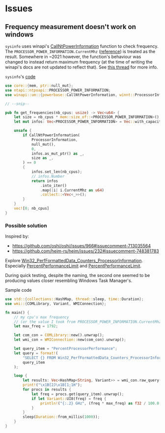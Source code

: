 # Issues

## Frequency measurement doesn't work on windows

`sysinfo` uses winapi's [CallNtPowerInformation](https://learn.microsoft.com/en-us/windows/win32/api/powerbase/nf-powerbase-callntpowerinformation) function to check frequency. The `PROCESSOR_POWER_INFORMATION.CurrentMhz` ([reference](https://learn.microsoft.com/en-us/windows/win32/power/processor-power-information-str)) is treated as the result. Somewhere in ~2021 however, the function's behaviour was changed to instead return maximum frequency (at the time of writing the winapi's docs are not updated to reflect that). See [this thread](https://github.com/microsoft/Windows-Dev-Performance/issues/100) for more info.

`sysinfo`'s [code](https://github.com/GuillaumeGomez/sysinfo/blob/a1a87de366df2cdc9f5448b926ac22292ed4a826/src/windows/cpu.rs#L473-L496)

```rs
use core::{mem, ptr::null_mut};
use ntapi::ntpoapi::PROCESSOR_POWER_INFORMATION;
use winapi::um::{powerbase::CallNtPowerInformation, winnt::ProcessorInformation};

// --snip--

pub fn get_frequencies(nb_cpus: usize) -> Vec<u64> {
    let size = nb_cpus * mem::size_of::<PROCESSOR_POWER_INFORMATION>();
    let mut infos: Vec<PROCESSOR_POWER_INFORMATION> = Vec::with_capacity(nb_cpus);

    unsafe {
        if CallNtPowerInformation(
            ProcessorInformation,
            null_mut(),
            0,
            infos.as_mut_ptr() as _,
            size as _,
        ) == 0
        {
            infos.set_len(nb_cpus);
            // infos.Number
            return infos
                .into_iter()
                .map(|i| i.CurrentMhz as u64)
                .collect::<Vec<_>>();
        }
    }
    vec![0; nb_cpus]
}

```

### Possible solution

Inspired by:

* <https://github.com/oshi/oshi/issues/966#issuecomment-713035564>
* <https://github.com/heim-rs/heim/issues/232#issuecomment-748381783>

Explore [Win32_PerfFormattedData_Counters_ProcessorInformation](https://wutils.com/wmi/root/cimv2/win32_perfformatteddata_counters_processorinformation/#percentofmaximumfrequency_properties). Especially [PercentPerformanceLimit](https://wutils.com/wmi/root/cimv2/win32_perfformatteddata_counters_processorinformation/#percentofmaximumfrequency_properties) and [PercentPerformanceLimit](https://wutils.com/wmi/root/cimv2/win32_perfformatteddata_counters_processorinformation/#percentperformancelimit_properties).

During quick testing, despite the naming, the second one seemed to be producing values closer resembling Windows Task Manager's.

Sample code

```rs
use std::{collections::HashMap, thread::sleep, time::Duration};
use wmi::{COMLibrary, Variant, WMIConnection};

fn main() {
    // my cpu's max frequency
    // (or the value I took from PROCESSOR_POWER_INFORMATION.CurrentMhz to be precise :/)
    let max_freq = 1792;

    let com_con = COMLibrary::new().unwrap();
    let wmi_con = WMIConnection::new(com_con).unwrap();

    let query_item = "PercentProcessorPerformance";
    let query = format!(
        "SELECT {} FROM Win32_PerfFormattedData_Counters_ProcessorInformation WHERE NAME='_TOTAL'",
        query_item
    );

    loop {
        let results: Vec<HashMap<String, Variant>> = wmi_con.raw_query(&query).unwrap();
        print!("\x1B[2J\x1B[1;1H");
        for procs in results {
            let freq = procs.get(query_item).unwrap();
            if let Variant::UI8(freq) = freq {
                println!("{:.2} GHz", (freq * max_freq) as f32 / 100.0 / 1000.0);
            }
        }
        sleep(Duration::from_millis(1000));
    }
}

```
